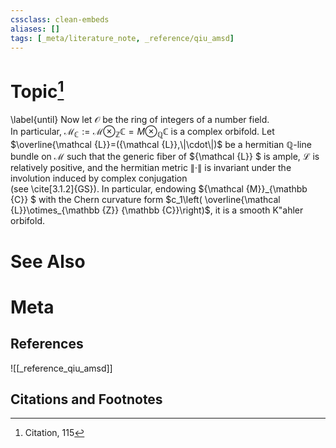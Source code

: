 ```yaml
---
cssclass: clean-embeds
aliases: []
tags: [_meta/literature_note, _reference/qiu_amsd]
---
```

# Topic[^1]



\label{until}
       Now let ${\mathcal {O}}$ be the   ring of integers of a number field.             
                    In particular, ${\mathcal {M}}_{\mathbb {C}}:={\mathcal {M}} \otimes_{\mathbb {Z}} {\mathbb {C}}=M\otimes_{\mathbb {Q}}{\mathbb {C}}$ is a complex orbifold. 
                    Let $\overline{\mathcal {L}}=({\mathcal {L}},\|\cdot\|)$ be a hermitian   ${\mathbb {Q}}$-line bundle on ${\mathcal {M}}$   such that
 the generic fiber of ${\mathcal {L}} $ is ample,
  ${\mathcal {L}}$ is   relatively positive,  and  the hermitian metric  $\|\cdot\|$ is invariant under the involution induced by complex conjugation  
        (see \cite[3.1.2]{GS}). In particular,  endowing ${\mathcal {M}}_{\mathbb {C}} $ with the Chern curvature form $c_1\left( \overline{\mathcal {L}}\otimes_{\mathbb {Z}} {\mathbb {C}}\right)$, it is a smooth K\"ahler orbifold.




# See Also

# Meta
## References
![[_reference_qiu_amsd]]


## Citations and Footnotes
[^1]: Citation, 115